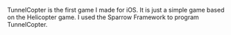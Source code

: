 TunnelCopter is the first game I made for iOS. It is just a simple game based on the Helicopter game. I used the Sparrow Framework to program TunnelCopter.

